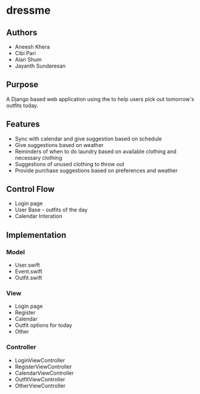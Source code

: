 # dressme
## Authors
- Aneesh Khera
- Cibi Pari
- Alan Shum
- Jayanth Sundaresan

## Purpose
A Django based web application using the to help users pick out tomorrow's outfits today. 


## Features
* Sync with calendar and give suggestion based on schedule
* Give suggestions based on weather
* Reminders of when to do laundry based on available clothing and necessary clothing
* Suggestions of unused clothing to throw out
* Provide purchase suggestions based on preferences and weather 


## Control Flow
* Login page
* User Base - outfits of the day
* Calendar Interation

## Implementation
### Model
* User.swift
* Event.swift
* Outfit.swift

### View
* Login page
* Register
* Calendar
* Outfit options for today
* Other

### Controller
* LoginViewController
* RegisterViewController
* CalendarViewController
* OutfitViewController
* OtherViewController
